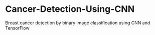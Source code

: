# Cancer-Detection-Using-CNN
Breast cancer detection by binary image classification using CNN and TensorFlow
